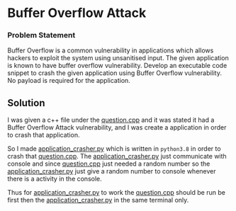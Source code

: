 # Buffer Overflow Attack
### Problem Statement
Buffer Overflow is a common vulnerability in applications which allows hackers to exploit the system using unsanitised input. The given application is known to have buffer overflow vulnerability. Develop an executable code snippet to crash the given application using Buffer Overflow vulnerability. No payload is required for the application.

## Solution
I was given a c++ file under the [question.cpp](https://github.com/Sainya-Ranakshetram-Submission/Buffer-Overflow-Attack/blob/master/question.cpp) and it was stated it had a Buffer Overflow Attack vulnerability, and I was create a application in order to crash that application.

So I made [application_crasher.py](https://github.com/Sainya-Ranakshetram-Submission/Buffer-Overflow-Attack/blob/master/application_crasher.py) which is written in `python3.8` in order to crash that [question.cpp](https://github.com/Sainya-Ranakshetram-Submission/Buffer-Overflow-Attack/blob/master/question.cpp).
The [application_crasher.py](https://github.com/Sainya-Ranakshetram-Submission/Buffer-Overflow-Attack/blob/master/application_crasher.py) just communicate with console and since [question.cpp](https://github.com/Sainya-Ranakshetram-Submission/Buffer-Overflow-Attack/blob/master/question.cpp) just needed a random number so the [application_crasher.py](https://github.com/Sainya-Ranakshetram-Submission/Buffer-Overflow-Attack/blob/master/application_crasher.py) just give a random number to console whenever there is a activity in the console.

Thus for [application_crasher.py](https://github.com/Sainya-Ranakshetram-Submission/Buffer-Overflow-Attack/blob/master/application_crasher.py) to work the [question.cpp](https://github.com/Sainya-Ranakshetram-Submission/Buffer-Overflow-Attack/blob/master/question.cpp) should be run be first then the [application_crasher.py](https://github.com/Sainya-Ranakshetram-Submission/Buffer-Overflow-Attack/blob/master/application_crasher.py) in the same terminal only.

